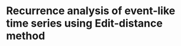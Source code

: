 Recurrence analysis of event-like time series using Edit-distance method
=======================================================================